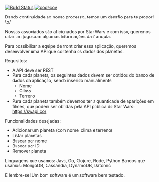 [![Build Status](https://travis-ci.com/diandsonc/StarWars.svg?branch=master)](https://travis-ci.com/diandsonc/StarWars)
[![codecov](https://codecov.io/gh/diandsonc/StarWars/branch/master/graph/badge.svg)](https://codecov.io/gh/diandsonc/StarWars)

Dando continuidade ao nosso processo, temos um desafio para te propor! \o/

Nossos associados são aficionados por Star Wars e com isso, queremos criar um jogo com algumas informações da franquia.

Para possibilitar a equipe de front criar essa aplicação, queremos desenvolver uma API que contenha os dados dos planetas. 

Requisitos:
- A API deve ser REST
- Para cada planeta, os seguintes dados devem ser obtidos do banco de dados da aplicação, sendo inserido manualmente:
	* Nome
	* Clima
	* Terreno
- Para cada planeta também devemos ter a quantidade de aparições em filmes, que podem ser obtidas pela API pública do Star Wars: https://swapi.co/

Funcionalidades desejadas: 

- Adicionar um planeta (com nome, clima e terreno)
- Listar planetas
- Buscar por nome
- Buscar por ID
- Remover planeta

Linguagens que usamos: Java, Go, Clojure, Node, Python
Bancos que usamos: MongoDB, Cassandra, DynamoDB, Datomic

E lembre-se! Um bom software é um software bem testado.